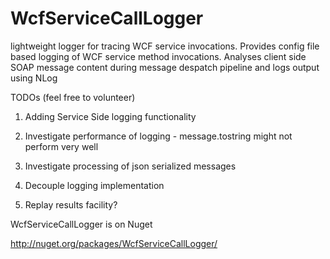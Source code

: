 WcfServiceCallLogger
====================

lightweight  logger for tracing WCF service invocations. Provides config file based logging of WCF service method invocations. Analyses client side SOAP message content during message despatch pipeline and logs output using NLog

TODOs (feel free to volunteer)  

1) Adding Service Side logging functionality  

2) Investigate performance of logging - message.tostring might not perform very well  

3) Investigate processing of json serialized messages  

4) Decouple logging implementation  

5) Replay results facility?


WcfServiceCallLogger is on Nuget

http://nuget.org/packages/WcfServiceCallLogger/